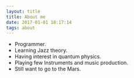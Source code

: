 ```yaml
---
layout: title
title: About me
date: 2017-01-01 18:17:14
tags: about
---
```

+ Programmer.
+ Learning Jazz theory.
+ Having interest in quantum physics.
+ Playing few Instruments and music production.
+ Still want to go to the Mars. 